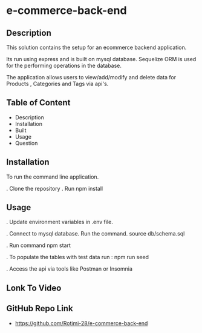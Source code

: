 # e-commerce-back-end

## Description
   This solution contains the setup for an ecommerce backend application. 

   Its run using express and is built on mysql database. Sequelize ORM is used for the performing operations in the database.
   
   The application allows users to view/add/modify and delete data for Products , Categories and Tags via api's.

## Table of Content
 * Description
 * Installation
 * Built 
 * Usage
 * Question

## Installation
To run the command line application.

. Clone the repository
. Run npm install

## Usage
. Update environment variables in .env file.

. Connect to mysql database. Run the command. source db/schema.sql

. Run command npm start

. To populate the tables with test data run : npm run seed

. Access the api via tools like Postman or Insomnia


## Lonk To Video





## GitHub Repo Link
 * https://github.com/Rotimi-28/e-commerce-back-end
